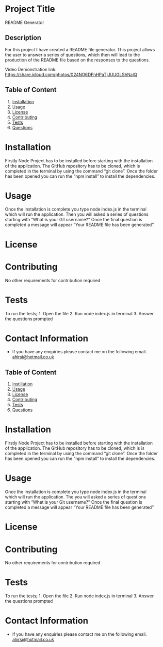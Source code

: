 
  # Project Title
 README Generator 

  ## Description
 For this project I have created a README file generator. This project allows the user to answer a series of questions, which then will lead to the production of the README file based on the responses to the questions.  

 Video Demonstration link: https://share.icloud.com/photos/024NO6DFhHPaTjJUUGLShNaIQ

  ## Table of Content
  1. [Installation](#installation)
  2. [Usage](#usage)
  3. [License](license)
  4. [Contributing](#contributing)
  5. [Tests](#tests)
  6. [Questions](#questions)

  # Installation
  Firstly Node Project has to be installed before starting with the installation of the application. The GitHub repository has to be cloned, which is completed in the terminal by using the command “git clone”. Once the folder has been opened you can run the “npm install” to install the dependencies. 

  # Usage
 Once the installation is complete you type node index.js in the terminal which will run the application. Then you will asked a series of questions starting with “What is your Git username?”
 Once the final question is completed a message will appear “Your README file has been generated”


  # License


  # Contributing
  No other requirements for contribution required

  # Tests
  To run the tests;
      1. Open the file
      2. Run node index.js in terminal 
      3. Answer the questions prompted

  # Contact Information
  * If you have any enquiries please contact me on the following email.
  ahirsi@hotmail.co.uk
  


  ## Table of Content
  1. [Instillation](#installation)
  2. [Usage](#usage)
  3. [License](license)
  4. [Contributing](#contributing)
  5. [Tests](#tests)
  6. [Questions](#questions)

  # Installation
  Firstly Node Project has to be installed before starting with the installation of the application. The GitHub repository has to be cloned, which is is completed in the terminal by using the command “git clone”. Once the folder has been opened you can run the “npm install” to install the dependencies. 

  # Usage
 Once the installation is complete you type node index.js in the terminal which will run the application. The you will asked a series of questions starting with “What is your Git username?”
 Once the final question is completed a message will appear “Your README file has been generated”


  # License


  # Contributing
  No other requirements for contribution required

  # Tests
  To run the tests;
      1. Open the file
      2. Run node index.js in terminal 
      3. Answer the questions prompted

  # Contact Information
  * If you have any enquiries please contact me on the following email.
  ahirsi@hotmail.co.uk
  
